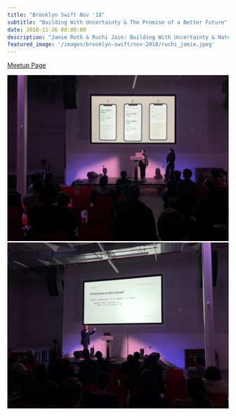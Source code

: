 ```yaml
---
title: "Brooklyn Swift Nov '18"
subtitle: "Building With Uncertainty & The Promise of a Better Future"
date: 2018-11-26 00:00:00
description: "Jamie Roth & Ruchi Jain: Building With Uncertainty & Nate Kirby: The Promise of a Better Future."
featured_image: '/images/brooklyn-swift/nov-2018/ruchi_jamie.jpeg'
---
```


<a href="https://www.meetup.com/Brooklyn-Swift-Developers/events/256381979/">Meetup Page</a>

<div class="gallery" data-columns="1">
	<img src="/images/brooklyn-swift/nov-2018/ruchi_jamie.jpeg">		
	<img src="/images/brooklyn-swift/nov-2018/nate_kirby.jpg">
</div>